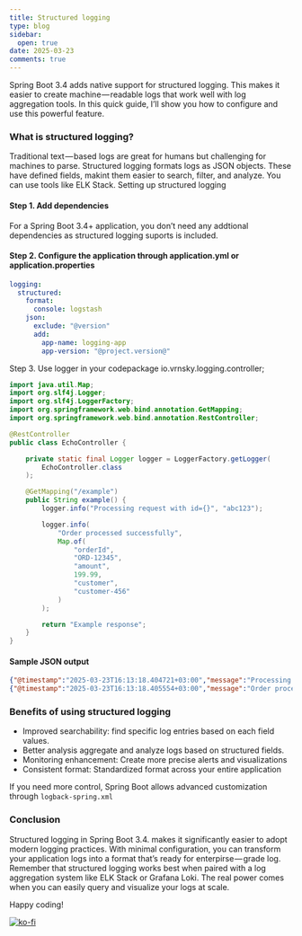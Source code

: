 ```yaml
---
title: Structured logging
type: blog
sidebar:
  open: true
date: 2025-03-23
comments: true
---
```


Spring Boot 3.4 adds native support for structured logging. This makes it easier to create machine — readable logs that work well with log aggregation tools. In this quick guide, I’ll show you how to configure and use this powerful feature.

### What is structured logging?
Traditional text — based logs are great for humans but challenging for machines to parse. Structured logging formats logs as JSON objects. These have defined fields, makint them easier to search, filter, and analyze. You can use tools like ELK Stack.
Setting up structured logging

#### Step 1. Add dependencies
For a Spring Boot 3.4+ application, you don’t need any addtional dependencies as structured logging suports is included.

#### Step 2. Configure the application through application.yml or application.properties
```yaml {filename="application.yml"}
logging:
  structured:
    format:
      console: logstash
    json:
      exclude: "@version"
      add:
        app-name: logging-app
        app-version: "@project.version@"
```

Step 3. Use logger in your codepackage io.vrnsky.logging.controller;

```java {filename="EchoController.java"}
import java.util.Map;
import org.slf4j.Logger;
import org.slf4j.LoggerFactory;
import org.springframework.web.bind.annotation.GetMapping;
import org.springframework.web.bind.annotation.RestController;

@RestController
public class EchoController {

    private static final Logger logger = LoggerFactory.getLogger(
        EchoController.class
    );

    @GetMapping("/example")
    public String example() {
        logger.info("Processing request with id={}", "abc123");

        logger.info(
            "Order processed successfully",
            Map.of(
                "orderId",
                "ORD-12345",
                "amount",
                199.99,
                "customer",
                "customer-456"
            )
        );

        return "Example response";
    }
}
```



#### Sample JSON output
```json
{"@timestamp":"2025-03-23T16:13:18.404721+03:00","message":"Processing request with id=abc123","logger_name":"io.vrnsky.logging.controller.EchoController","thread_name":"http-nio-8080-exec-1","level":"INFO","level_value":20000,"app-name":"logging-app","app-version":"0.0.1-SNAPSHOT"}
{"@timestamp":"2025-03-23T16:13:18.405554+03:00","message":"Order processed successfully","logger_name":"io.vrnsky.logging.controller.EchoController","thread_name":"http-nio-8080-exec-1","level":"INFO","level_value":20000,"app-name":"logging-app","app-version":"0.0.1-SNAPSHOT"}
```


### Benefits of using structured logging
- Improved searchability: find specific log entries based on each field values.
- Better analysis aggregate and analyze logs based on structured fields.
- Monitoring enhancement: Create more precise alerts and visualizations
- Consistent format: Standardized format across your entire application

If you need more control, Spring Boot allows advanced customization through `logback-spring.xml`

### Conclusion
Structured logging in Spring Boot 3.4. makes it significantly easier to adopt modern logging practices. With minimal configuration, you can transform your application logs into a format that’s ready for enterpirse — grade log.
Remember that structured logging works best when paired with a log aggregation system like ELK Stack or Grafana Loki. The real power comes when you can easily query and visualize your logs at scale.

Happy coding!

[![ko-fi](https://ko-fi.com/img/githubbutton_sm.svg)](https://ko-fi.com/J3J416GZA5)
